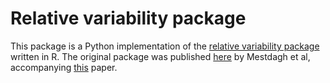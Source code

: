 # Relative variability package

This package is a Python implementation of the [relative variability package](https://github.com/seanchrismurphy/relativeVariability) written in R. The original package was published [here](https://ppw.kuleuven.be/okp/software/relative_variability/) by Mestdagh et al, accompanying [this](https://ppw.kuleuven.be/okp/software/relative_variability/) paper.

